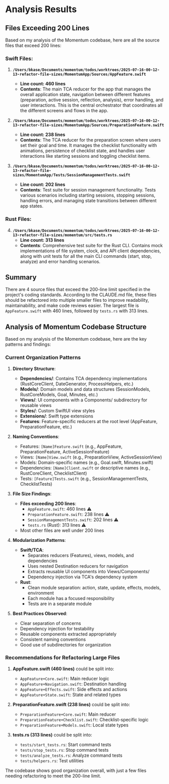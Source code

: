 # Analysis Results

## Files Exceeding 200 Lines

Based on my analysis of the Momentum codebase, here are all the source files that exceed 200 lines:

### Swift Files:

1. **`/Users/bkase/Documents/momentum/todos/worktrees/2025-07-16-00-12-13-refactor-file-sizes/MomentumApp/Sources/AppFeature.swift`**
   - **Line count: 460 lines**
   - **Contents**: The main TCA reducer for the app that manages the overall application state, navigation between different features (preparation, active session, reflection, analysis), error handling, and user interactions. This is the central orchestrator that coordinates all the different screens and flows in the app.

2. **`/Users/bkase/Documents/momentum/todos/worktrees/2025-07-16-00-12-13-refactor-file-sizes/MomentumApp/Sources/PreparationFeature.swift`**
   - **Line count: 238 lines**
   - **Contents**: The TCA reducer for the preparation screen where users set their goal and time. It manages the checklist functionality with animations, persistence of checklist state, and handles user interactions like starting sessions and toggling checklist items.

3. **`/Users/bkase/Documents/momentum/todos/worktrees/2025-07-16-00-12-13-refactor-file-sizes/MomentumApp/Tests/SessionManagementTests.swift`**
   - **Line count: 202 lines**
   - **Contents**: Test suite for session management functionality. Tests various scenarios including starting sessions, stopping sessions, handling errors, and managing state transitions between different app states.

### Rust Files:

4. **`/Users/bkase/Documents/momentum/todos/worktrees/2025-07-16-00-12-13-refactor-file-sizes/momentum/src/tests.rs`**
   - **Line count: 313 lines**
   - **Contents**: Comprehensive test suite for the Rust CLI. Contains mock implementations of file system, clock, and API client dependencies, along with unit tests for all the main CLI commands (start, stop, analyze) and error handling scenarios.

## Summary

There are 4 source files that exceed the 200-line limit specified in the project's coding standards. According to the CLAUDE.md file, these files should be refactored into multiple smaller files to improve readability, maintainability, and make code reviews easier. The largest file is `AppFeature.swift` with 460 lines, followed by `tests.rs` with 313 lines.

## Analysis of Momentum Codebase Structure

Based on my analysis of the Momentum codebase, here are the key patterns and findings:

### Current Organization Patterns

1. **Directory Structure**:
   - **Dependencies/**: Contains TCA dependency implementations (RustCoreClient, DateGenerator, ProcessHelpers, etc.)
   - **Models/**: Domain models and data structures (SessionModels, RustCoreModels, Goal, Minutes, etc.)
   - **Views/**: UI components with a Components/ subdirectory for reusable views
   - **Styles/**: Custom SwiftUI view styles
   - **Extensions/**: Swift type extensions
   - **Features**: Feature-specific reducers at the root level (AppFeature, PreparationFeature, etc.)

2. **Naming Conventions**:
   - Features: `[Name]Feature.swift` (e.g., AppFeature, PreparationFeature, ActiveSessionFeature)
   - Views: `[Name]View.swift` (e.g., PreparationView, ActiveSessionView)
   - Models: Domain-specific names (e.g., Goal.swift, Minutes.swift)
   - Dependencies: `[Name]Client.swift` or descriptive names (e.g., RustCoreClient, ChecklistClient)
   - Tests: `[Feature]Tests.swift` (e.g., SessionManagementTests, ChecklistTests)

3. **File Size Findings**:
   - **Files exceeding 200 lines**:
     - `AppFeature.swift`: 460 lines ⚠️
     - `PreparationFeature.swift`: 238 lines ⚠️
     - `SessionManagementTests.swift`: 202 lines ⚠️
     - `tests.rs` (Rust): 313 lines ⚠️
   - Most other files are well under 200 lines

4. **Modularization Patterns**:
   - **Swift/TCA**: 
     - Separates reducers (Features), views, models, and dependencies
     - Uses nested Destination reducers for navigation
     - Extracts reusable UI components into Views/Components/
     - Dependency injection via TCA's dependency system
   - **Rust**:
     - Clean module separation: action, state, update, effects, models, environment
     - Each module has a focused responsibility
     - Tests are in a separate module

5. **Best Practices Observed**:
   - Clear separation of concerns
   - Dependency injection for testability
   - Reusable components extracted appropriately
   - Consistent naming conventions
   - Good use of subdirectories for organization

### Recommendations for Refactoring Large Files

1. **AppFeature.swift (460 lines)** could be split into:
   - `AppFeature+Core.swift`: Main reducer logic
   - `AppFeature+Navigation.swift`: Destination handling
   - `AppFeature+Effects.swift`: Side effects and actions
   - `AppFeature+State.swift`: State and related types

2. **PreparationFeature.swift (238 lines)** could be split into:
   - `PreparationFeature+Core.swift`: Main reducer
   - `PreparationFeature+Checklist.swift`: Checklist-specific logic
   - `PreparationFeature+Models.swift`: Local state types

3. **tests.rs (313 lines)** could be split into:
   - `tests/start_tests.rs`: Start command tests
   - `tests/stop_tests.rs`: Stop command tests
   - `tests/analyze_tests.rs`: Analyze command tests
   - `tests/helpers.rs`: Test utilities

The codebase shows good organization overall, with just a few files needing refactoring to meet the 200-line limit.